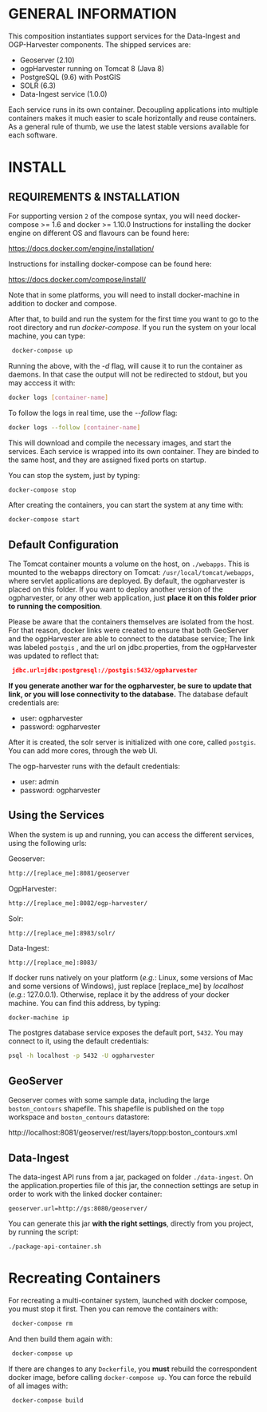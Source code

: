 GENERAL INFORMATION
===================
This composition instantiates support services for the Data-Ingest and OGP-Harvester components. The shipped services are:

* Geoserver (2.10)
* ogpHarvester running on Tomcat 8 (Java 8)
* PostgreSQL (9.6) with PostGIS
* SOLR (6.3)
* Data-Ingest service (1.0.0)

Each service runs in its own container. Decoupling applications into multiple containers makes it much easier to scale horizontally and reuse containers. As a general rule of thumb, we use the latest stable versions available for each software.

INSTALL
=======
REQUIREMENTS & INSTALLATION
---------------------------
For supporting version `2` of the compose syntax, you will need docker-compose >= 1.6 and docker >= 1.10.0
Instructions for installing the docker engine on different OS and flavours can be found here:

https://docs.docker.com/engine/installation/

Instructions for installing docker-compose can be found here:

https://docs.docker.com/compose/install/

Note that in some platforms, you will need to install docker-machine in addition to docker and compose.

After that, to build and run the system for the first time you want to go to the root directory and run _docker-compose_. If you run the system on your local machine, you can type:
 ```bash
  docker-compose up
```
Running the above, with the _-d_ flag, will cause it to run the container as daemons. In that case the output will not be redirected to stdout, but you may acccess it with:
 ```bash
 docker logs [container-name]
```
 To follow the logs in real time, use the _--follow_ flag:
 ```bash
 docker logs --follow [container-name]
 ```
This will download and compile the necessary images, and start the services.
Each service is wrapped into its own container. They are binded to the same host, and they are assigned fixed ports on startup.

You can stop the system, just by typing:
 ```bash
docker-compose stop
```
After creating the containers, you can start the system at any time with:
 ```bash
docker-compose start
```
Default Configuration
---------------------
The Tomcat container mounts a volume on the host, on `./webapps`. This is mounted to the webapps directory on Tomcat: `/usr/local/tomcat/webapps`, where servlet applications are deployed. By default, the ogpharvester is placed on this folder. If you want to deploy another version of the ogpharvester, or any other web application, just **place it on this folder prior to running the composition**.

Please be aware that the containers themselves are isolated from the host. For that reason, docker links were created to ensure that both GeoServer and the ogpHarvester are able to connect to the database service; The link was labeled `postgis` , and the url on jdbc.properties, from the ogpHarvester was updated to reflect that:
```JSON
 jdbc.url=jdbc:postgresql://postgis:5432/ogpharvester
```
**If you generate another war for the ogpharvester, be sure to update that link, or you will lose connectivity to the database.**
The database default credentials are:
* user: ogpharvester
* password: ogpharvester

After it is created, the solr server is initialized with one core, called `postgis`. You can add more cores, through the web UI.

The ogp-harvester runs with the default credentials:
* user: admin
* password: ogpharvester

Using the Services
------------------
When the system is up and running, you can access the different services, using the following urls:

Geoserver:
 ```bash
 http://[replace_me]:8081/geoserver
```
OgpHarvester:
 ```bash
 http://[replace_me]:8082/ogp-harvester/
```
Solr:
 ```
 http://[replace_me]:8983/solr/
```
Data-Ingest:
 ```
 http://[replace_me]:8083/
```

If docker runs natively on your platform (_e.g._: Linux, some versions of Mac and some versions of Windows), just replace [replace_me] by _localhost_ (_e.g._: 127.0.0.1). Otherwise, replace it by the address of your docker machine. You can find this address, by typing:
```bash
docker-machine ip
```
The postgres database service exposes the default port, `5432`. You may connect to it, using the default credentials:
```bash
psql -h localhost -p 5432 -U ogpharvester
```

GeoServer
---------
Geoserver comes with some sample data, including the large `boston_contours` shapefile. This shapefile is published on the `topp` workspace and `boston_contours` datastore:

http://localhost:8081/geoserver/rest/layers/topp:boston_contours.xml

Data-Ingest
-----------
The data-ingest API runs from a jar, packaged on folder `./data-ingest`. On the application.properties file of this jar, the connection settings are setup in order to work with the linked docker container:

```
geoserver.url=http://gs:8080/geoserver/
```
You can generate this jar **with the right settings**, directly from you project, by running the script:
```
./package-api-container.sh
```

Recreating Containers
=====================
For recreating a multi-container system, launched with docker compose, you must stop it first. Then you can remove the containers with:
```bash
 docker-compose rm
```
And then build them again with:
```bash
 docker-compose up
```
If there are changes to any `Dockerfile`, you **must** rebuild the correspondent docker image, before calling `docker-compose up`. You can force the rebuild of all images with:
```bash
 docker-compose build
```
